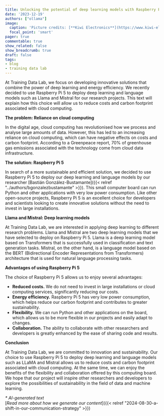 ```yaml
---
title: Unlocking the potential of deep learning models with Raspberry Pi 5
date: '2023-12-19'
authors: ["ollama"]
image:
  caption: 'Picture credits: [**Kiwi Electronics**](https://www.kiwi-electronics.com/en/home)'
  focal_point: 'smart'
pager: true
commentable: true
show_related: false
show_breadcrumb: true
draft: false
tags:
- blog
- training data lab
---
```


At Training Data Lab, we focus on developing innovative solutions that combine the power of deep learning and energy efficiency. We recently decided to use Raspberry Pi 5 to deploy deep learning and language models such as Llama and Mistral for our research projects. This text will explain how this choice will allow us to reduce costs and carbon footprint associated with cloud computing.

<!--more-->

**The problem: Reliance on cloud computing**

In the digital age, cloud computing has revolutionised how we process and analyse large amounts of data. However, this has led to an increasing reliance on cloud computing, which can have negative effects on costs and carbon footprint. According to a Greenpeace report, 70% of greenhouse gas emissions associated with the technology come from cloud data infrastructure.

**The solution: Raspberry Pi 5**

In search of a more sustainable and efficient solution, we decided to use Raspberry Pi 5 to deploy our deep learning and language models by our researcher [Bastián González-Bustamante]({{< relref "../authors/bgonzalezbustamante" >}}). This small computer board can run Python and other applications with very low power consumption. Like other open-source projects, Raspberry Pi 5 is an excellent choice for developers and scientists looking to create innovative solutions without the need to invest in large installations.

**Llama and Mistral: Deep learning models**

At Training Data Lab, we are interested in applying deep learning to different research problems. Llama and Mistral are two deep learning models that we have selected to deploy on Raspberry Pi 5. Llama is a deep learning model based on Transformers that is successfully used in classification and text generation tasks. Mistral, on the other hand, is a language model based on the BERT (Bidirectional Encoder Representations from Transformers) architecture that is used for natural language processing tasks.

**Advantages of using Raspberry Pi 5**

The choice of Raspberry Pi 5 allows us to enjoy several advantages:

* **Reduced costs.** We do not need to invest in large installations or cloud computing services, significantly reducing our costs.
* **Energy efficiency.** Raspberry Pi 5 has very low power consumption, which helps reduce our carbon footprint and contributes to greater sustainability.
* **Flexibility.** We can run Python and other applications on the board, which allows us to be more flexible in our projects and easily adapt to changes.
* **Collaboration.** The ability to collaborate with other researchers and developers is greatly enhanced by the ease of sharing code and results.

**Conclusion**

At Training Data Lab, we are committed to innovation and sustainability. Our choice to use Raspberry Pi 5 to deploy deep learning and language models such as LLaMA and Mistral allows us to reduce costs and carbon footprint associated with cloud computing. At the same time, we can enjoy the benefits of the flexibility and collaboration offered by this computing board. We hope that our project will inspire other researchers and developers to explore the possibilities of sustainability in the field of data and machine learning.

_* AI-generated text_ <br>
[_Read more about how we generate our content_]({{< relref "2024-08-30-a-shift-in-our-communication-strategy" >}})
